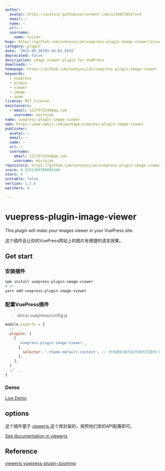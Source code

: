 ```yaml
---
author:
  avatar: https://avatars.githubusercontent.com/u/24877853?v=4
  email: ~
  name: ~
  url: ~
  username:
    name: xujian
bugs: https://github.com/sunnyxujian/vuepress-plugin-image-viewer/issues
category: plugin
date: '2022-05-26T01:46:02.265Z'
deprecated: false
description: image viewer plugin for VuePress
downloads: ~
homepage: https://github.com/sunnyxujian/vuepress-plugin-image-viewer
keywords:
  - vuepress
  - plugin
  - viewer
  - image
  - zoom
license: MIT License
maintainers:
  - email: 1227971544@qq.com
    username: microjan
name: vuepress-plugin-image-viewer
npm: https://www.npmjs.com/package/vuepress-plugin-image-viewer
publisher:
  avatar: ~
  email: ~
  name: ~
  url: ~
  username:
    email: 1227971544@qq.com
    username: microjan
repository: https://github.com/sunnyxujian/vuepress-plugin-image-viewer
score: 0.5231309780095346
stars: 6
unstable: false
version: 1.1.6
watchers: 6

---
```


# vuepress-plugin-image-viewer

This plugin will make your images viewer in your VuePress site.  

这个插件会让你的VuePress网站上的图片有便捷的语言效果。

## Get start
### 安装插件
```sh
npm install vuepress-plugin-image-viewer
# or
yarn add vuepress-plugin-image-viewer
```
### 配置VuePress插件
> docs/.vuepress/config.js
```js
module.exports = {
  // ...
  plugins: [
    [
      'vuepress-plugin-image-viewer',
      {
        selector: '.theme-default-content', // 你想要的插件起作用的页面的class或id
      },
    ],
  ]
  // ...
}
```
### Demo
[ Live Demo ](http://xujian.site/vuepress-plugin-image-viewer/)


## options
这个插件基于 [ viewerjs ](https://github.com/fengyuanchen/viewerjs) 这个库封装的，按照他们库的API配置即可。  

[See documentation in viewerjs](https://github.com/fengyuanchen/viewerjs#options)

## Reference

[ viewerjs ](https://github.com/fengyuanchen/viewerjs)
[ vuepress-plugin-zooming ](https://github.com/vuepress/vuepress-community/tree/main/packages/vuepress-plugin-zooming)

